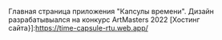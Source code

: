 Главная страница приложения "Капсулы времени". Дизайн разрабатывыался на конкурс ArtMasters 2022
[Хостинг сайта}]:https://time-capsule-rtu.web.app/
